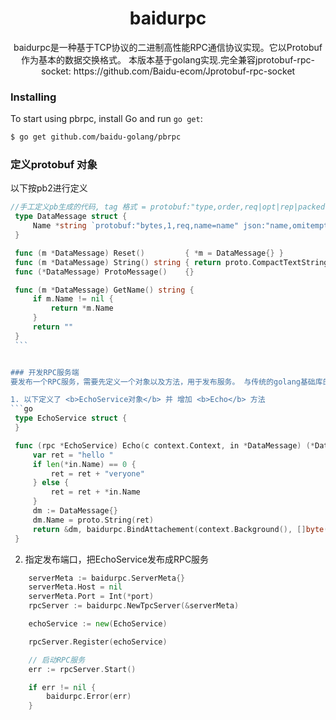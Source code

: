<h1 align="center">baidurpc</h1>

<p align="center">
baidurpc是一种基于TCP协议的二进制高性能RPC通信协议实现。它以Protobuf作为基本的数据交换格式。
本版本基于golang实现.完全兼容jprotobuf-rpc-socket: https://github.com/Baidu-ecom/Jprotobuf-rpc-socket
</p>


### Installing 

To start using pbrpc, install Go and run `go get`:

```sh
$ go get github.com/baidu-golang/pbrpc
```

### 定义protobuf 对象
以下按pb2进行定义
   ```go
   //手工定义pb生成的代码, tag 格式 = protobuf:"type,order,req|opt|rep|packed,name=fieldname"
	type DataMessage struct {
		Name *string `protobuf:"bytes,1,req,name=name" json:"name,omitempty"`
	}

	func (m *DataMessage) Reset()         { *m = DataMessage{} }
	func (m *DataMessage) String() string { return proto.CompactTextString(m) }
	func (*DataMessage) ProtoMessage()    {}

	func (m *DataMessage) GetName() string {
		if m.Name != nil {
			return *m.Name
		}
		return ""
	}
	```


### 开发RPC服务端
要发布一个RPC服务，需要先定义一个对象以及方法，用于发布服务。 与传统的golang基础库的rpc发布非常一致。

1. 以下定义了 <b>EchoService对象</b> 并 增加 <b>Echo</b> 方法
   ```go
	type EchoService struct {
	}

	func (rpc *EchoService) Echo(c context.Context, in *DataMessage) (*DataMessage, context.Context) {
		var ret = "hello "
		if len(*in.Name) == 0 {
			ret = ret + "veryone"
		} else {
			ret = ret + *in.Name
		}
		dm := DataMessage{}
		dm.Name = proto.String(ret)
		return &dm, baidurpc.BindAttachement(context.Background(), []byte("hello")) // return with attachement
	}
   ```

2. 指定发布端口，把EchoService发布成RPC服务

```go
	serverMeta := baidurpc.ServerMeta{}
	serverMeta.Host = nil
	serverMeta.Port = Int(*port)
	rpcServer := baidurpc.NewTpcServer(&serverMeta)

	echoService := new(EchoService)

	rpcServer.Register(echoService)

	// 启动RPC服务
	err := rpcServer.Start()

	if err != nil {
		baidurpc.Error(err)
	}
```